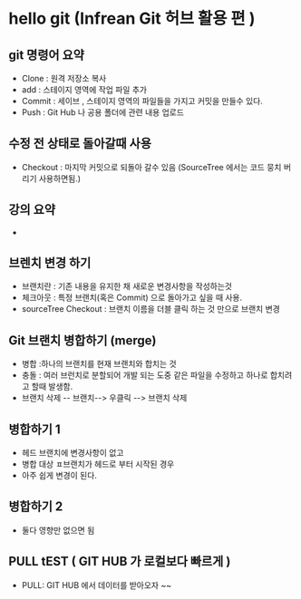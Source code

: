 # hello git (Infrean Git 허브 활용 편 )

## git 명령어 요약

- Clone  : 원격 저장소 복사
- add    : 스테이지 영역에 작업 파일 추가
- Commit : 세이브 , 스테이지 영역의 파일들을 가지고 커밋을 만들수 있다.
- Push   : Git Hub 나 공용 폴더에 관련 내용 업로드 

## 수정 전 상태로 돌아갈때 사용 
- Checkout : 마지막 커밋으로 되돌아 갈수 있음 (SourceTree 에서는 코드 뭉치 버리기 사용하면됨.)

## 강의 요약 
- 

## 브렌치 변경 하기 
- 브랜치란 : 기존 내용을 유지한 채 새로운 변경사항을 작성하는것 
- 체크아웃 : 특정 브랜치(혹은 Commit) 으로 돌아가고 싶을 때 사용.
- sourceTree Checkout : 브랜치 이름을 더블 클릭 하는 것 만으로 브랜치 변경 


 ## Git 브랜치 병합하기  (merge)

- 병합 :하나의 브랜치를 현재 브랜치와 합치는 것 
- 충돌 : 여러 브런치로 분할되어 개발 되는 도중 같은 파일을 수정하고 하나로 합치려고 할때 발생함. 
- 브랜치 삭제 -- 브랜치--> 우클릭 --> 브랜치 삭제 

## 병합하기 1 
- 헤드 브랜치에 변경사항이 없고
- 병합 대상 ㅍ브랜치가 헤드로 부터 시작된 경우
- 아주 쉽게 변경이 된다.

## 병합하기 2
- 둘다 영향만 없으면 됨 

## PULL tEST ( GIT HUB 가 로컬보다 빠르게 )
- PULL: GIT HUB 에서 데이터를 받아오자 ~~
